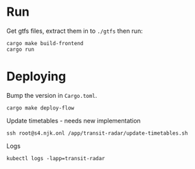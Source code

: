 # Run

Get gtfs files, extract them in to `./gtfs` then run:
```
cargo make build-frontend
cargo run
```


# Deploying

Bump the version in `Cargo.toml`.

```
cargo make deploy-flow
```

Update timetables - needs new implementation
```
ssh root@s4.njk.onl /app/transit-radar/update-timetables.sh
```

Logs 
```
kubectl logs -lapp=transit-radar
```
